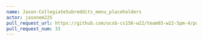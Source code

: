 ```yaml
---
name: Jason-CollegiateSubreddits_menu_placeholders
actor: jasonem225
pull_request_url: https://github.com/ucsb-cs156-w22/team03-w22-5pm-4/pull/33
pull_request_num: 33
---
```

